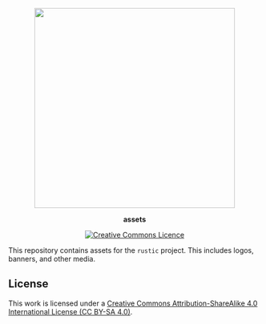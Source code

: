 <p align="center">
<img src="https://media.githubusercontent.com/media/rustic-rs/assets/main/logos/readme_header_assets.png" height="400" />
</p>
<p align="center">
<b>assets</b>
</p>

<p align="center">
<a rel="license" href="http://creativecommons.org/licenses/by-sa/4.0/"><img alt="Creative Commons Licence" style="border-width:0" src="https://i.creativecommons.org/l/by-sa/4.0/88x31.png" /></a>
<p>

This repository contains assets for the `rustic` project. This includes logos, banners, and other media.

## License

This work is licensed under a [Creative Commons Attribution-ShareAlike 4.0 International License (CC BY-SA 4.0)](./LICENSE).
